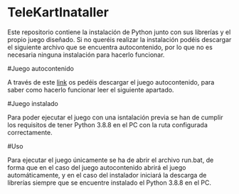 # TeleKartInataller

Este repositorio contiene la instalación de Python junto con sus librerías y el propio juego diseñado. Si no queréis realizar la instalación podéis descargar el siguiente archivo que se encuentra autocontenido, por lo que no es necesaria ninguna instalación para hacerlo funcionar.

#Juego autocontenido

A través de este [link](https://upvedues-my.sharepoint.com/:u:/g/personal/pabmars2_upv_edu_es/EXeVgYksPLlLn9T0U0QyB-QBkx7SZG4DXVSla1nl5RALFA?e=bLCGJX) os pedéis descargar el juego autocontenido, para saber como hacerlo funcionar leer el siguiente apartado.

#Juego instalado

Para poder ejecutar el juego con una isntalación previa se han de cumplir los requisitos de tener Python 3.8.8 en el PC con la ruta configurada correctamente.


#Uso

Para ejecutar el juego únicamente se ha de abrir el archivo run.bat, de forma que en el caso del juego autocontenido abrirá el juego automáticamente, y en el caso del instalador iniciará la descarga de librerías siempre que se encuentre instalado el Python 3.8.8 en el PC.